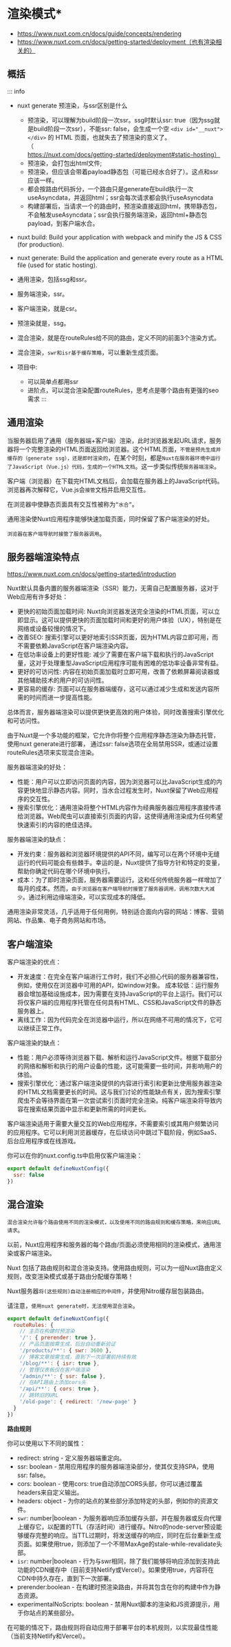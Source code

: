 
# 渲染模式*

- https://www.nuxt.com.cn/docs/guide/concepts/rendering
- https://www.nuxt.com.cn/docs/getting-started/deployment（也有渲染相关的）

## 概括
::: info
- nuxt generate 预渲染，与ssr区别是什么
  - 预渲染，可以理解为build阶段一次ssr。ssg时默认ssr: true（因为ssg就是build阶段一次ssr），不能ssr: false，会生成一个空 `<div id="__nuxt"></div>` 的 HTML 页面，也就失去了预渲染的意义了。（https://nuxt.com/docs/getting-started/deployment#static-hosting）
  - 预渲染，会打包出html文件;
  - 预渲染，但应该会带着payload静态包（可能已经水合好了）。这点和ssr应该一样。
  - 都会按路由代码拆分，一个路由只是generate在build执行一次useAsyncdata，并返回html；ssr会每次请求都会执行useAsyncdata
  - 构建部署后，当请求一个的路由时，预渲染直接返回html，携带静态包，不会触发useAsyncdata；ssr会执行服务端渲染，返回html+静态包payload，到客户端水合。

- nuxt build: Build your application with webpack and minify the JS & CSS (for production).
- nuxt generate: Build the application and generate every route as a HTML file (used for static hosting).

- 通用渲染，包括ssg和ssr。
- 服务端渲染，ssr。
- 客户端渲染，就是csr。
- 预渲染就是，ssg。
- 混合渲染，就是在routeRules给不同的路由，定义不同的前面3个渲染方式。
- 混合渲染，`swr和isr基于缓存策略`，可以重新生成页面。

- 项目中:
  - 可以简单点都用ssr
  - 进阶点，可以混合渲染配置routeRules，思考点是哪个路由有更强的seo需求
:::

## 通用渲染

当服务器启用了通用（服务器端+客户端）渲染，此时浏览器发起URL请求，服务器将一个完整渲染的HTML页面返回给浏览器。这个HTML页面，`不管是预先生成并缓存的（generate ssg），还是即时渲染的`，在某个时刻，都是`Nuxt在服务器环境中运行了JavaScript（Vue.js）代码，生成的一个HTML文档`。这一步类似传统`服务器端渲染`。

客户端（浏览器）在下载完HTML文档后，会加载在服务器上的JavaScript代码。浏览器再次解释它，Vue.js会`接管`文档并启用交互性。

在浏览器中使静态页面具有交互性被称为`“水合”`。

通用渲染使Nuxt应用程序能够快速加载页面，同时保留了客户端渲染的好处。

`浏览器在客户端导航时接管了服务器调用`。



## 服务器端渲染特点

https://www.nuxt.com.cn/docs/getting-started/introduction

Nuxt默认具备内置的服务器端渲染（SSR）能力，无需自己配置服务器，这对于Web应用有许多好处：

- 更快的初始页面加载时间: Nuxt向浏览器发送完全渲染的HTML页面，可以立即显示。这可以提供更快的页面加载时间和更好的用户体验（UX），特别是在网络或设备较慢的情况下。
- 改善SEO: 搜索引擎可以更好地索引SSR页面，因为HTML内容立即可用，而不需要依赖JavaScript在客户端渲染内容。
- 在低功率设备上的更好性能: 减少了需要在客户端下载和执行的JavaScript量，这对于处理重型JavaScript应用程序可能有困难的低功率设备非常有益。
- 更好的可访问性: 内容在初始页面加载时立即可用，改善了依赖屏幕阅读器或其他辅助技术的用户的可访问性。
- 更容易的缓存: 页面可以在服务器端缓存，这可以通过减少生成和发送内容所需的时间而进一步提高性能。

总体而言，服务器端渲染可以提供更快更高效的用户体验，同时改善搜索引擎优化和可访问性。

由于Nuxt是一个多功能的框架，它允许你将整个应用程序静态渲染为静态托管，使用nuxt generate进行部署， 通过ssr: false选项在全局禁用SSR，或通过设置routeRules选项来实现混合渲染。

服务器端渲染的好处：
- 性能：用户可以立即访问页面的内容，因为浏览器可以比JavaScript生成的内容更快地显示静态内容。同时，当水合过程发生时，Nuxt保留了Web应用程序的交互性。
- 搜索引擎优化：通用渲染将整个HTML内容作为经典服务器应用程序直接传递给浏览器。Web爬虫可以直接索引页面的内容，这使得通用渲染成为任何希望快速索引的内容的绝佳选择。

服务器端渲染的缺点：
- 开发约束：服务器和浏览器环境提供的API不同，编写可以在两个环境中无缝运行的代码可能会有些棘手。幸运的是，Nuxt提供了指导方针和特定的变量，帮助你确定代码在哪个环境中执行。
- 成本：为了即时渲染页面，服务器需要运行。这和任何传统服务器一样增加了每月的成本。然而，`由于浏览器在客户端导航时接管了服务器调用，调用次数大大减少`。通过利用边缘端渲染，可以实现成本的降低。

通用渲染非常灵活，几乎适用于任何用例，特别适合面向内容的网站：博客、营销网站、作品集、电子商务网站和市场。

## 客户端渲染

客户端渲染的优点：
- 开发速度：在完全在客户端进行工作时，我们不必担心代码的服务器兼容性，例如，使用仅在浏览器中可用的API，如window对象。
成本较低：运行服务器会增加基础设施成本，因为需要在支持JavaScript的平台上运行。我们可以将仅客户端的应用程序托管在任何具有HTML、CSS和JavaScript文件的静态服务器上。
- 离线工作：因为代码完全在浏览器中运行，所以在网络不可用的情况下，它可以继续正常工作。

客户端渲染的缺点：
- 性能：用户必须等待浏览器下载、解析和运行JavaScript文件。根据下载部分的网络和解析和执行的用户设备的性能，这可能需要一些时间，并影响用户的体验。
- 搜索引擎优化：通过客户端渲染提供的内容进行索引和更新比使用服务器渲染的HTML文档需要更长的时间。这与我们讨论的性能缺点有关，因为搜索引擎爬虫不会等待界面在第一次尝试索引页面时完全渲染。纯客户端渲染将导致内容在搜索结果页面中显示和更新所需的时间更长。

客户端渲染适用于需要大量交互的Web应用程序，不需要索引或其用户频繁访问的应用程序。它可以利用浏览器缓存，在后续访问中跳过下载阶段，例如SaaS、后台应用程序或在线游戏。

你可以在你的nuxt.config.ts中启用仅客户端渲染：
```js
export default defineNuxtConfig({
  ssr: false
})
```

## 混合渲染

`混合渲染允许每个路由使用不同的渲染模式，以及使用不同的路由规则和缓存策略，来响应URL请求`。

以前，Nuxt应用程序和服务器的每个路由/页面必须使用相同的渲染模式，通用渲染或客户端渲染。

Nuxt 包括了路由规则和混合渲染支持。使用路由规则，可以为一组Nuxt路由定义规则，改变渲染模式或基于路由分配缓存策略！

Nuxt服务器`将(这些规则)自动注册相应的中间件`，并使用Nitro缓存层包装路由。

请注意，`使用nuxt generate时，无法使用混合渲染`。

```js
export default defineNuxtConfig({
  routeRules: {
    // 主页在构建时预渲染
    '/': { prerender: true },
    // 产品页面按需生成，后台自动重新验证
    '/products/**': { swr: 3600 },
    // 博客文章按需生成，直到下一次部署前持续有效
    '/blog/**': { isr: true },
    // 管理仪表板仅在客户端渲染
    '/admin/**': { ssr: false },
    // 在API路由上添加cors头
    '/api/**': { cors: true },
    // 跳转旧的URL
    '/old-page': { redirect: '/new-page' }
  }
})
```

**路由规则**

你可以使用以下不同的属性：
- redirect: string - 定义服务器端重定向。
- ssr: boolean - 禁用应用程序的服务器端渲染部分，使其仅支持SPA，使用ssr: false。
- cors: boolean - 使用cors: true自动添加CORS头部，你可以通过覆盖headers来自定义输出。
- headers: object - 为你的站点的某些部分添加特定的头部，例如你的资源文件。
- `swr`: number|boolean - 为服务器响应添加缓存头部，并在服务器或反向代理上缓存它，以配置的TTL（存活时间）进行缓存。Nitro的node-server预设能够缓存完整的响应。当TTL过期时，将发送缓存的响应，同时在后台重新生成页面。如果使用true，则添加了一个不带MaxAge的stale-while-revalidate头部。
- `isr`: number|boolean - 行为与swr相同，除了我们能够将响应添加到支持此功能的CDN缓存中（目前支持Netlify或Vercel）。如果使用true，内容将在CDN中持久存在，直到下一次部署。
- prerender:boolean - 在构建时预渲染路由，并将其包含在你的构建中作为静态资源。
- experimentalNoScripts: boolean - 禁用Nuxt脚本的渲染和JS资源提示，用于你站点的某些部分。

在可能的情况下，路由规则将自动应用于部署平台的本机规则，以实现最佳性能（当前支持Netlify和Vercel）。